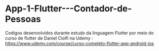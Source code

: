 # App-1-Flutter---Contador-de-Pessoas

Codigos desenvolvidos durante estudo da linguagem Flutter por meio do curso de flutter de Daniel Ciolfi na Udemy :
https://www.udemy.com/course/curso-completo-flutter-app-android-ios
